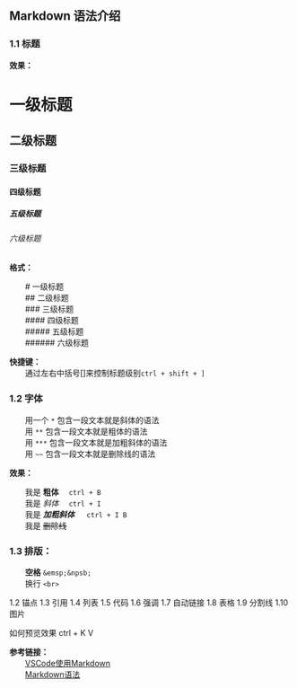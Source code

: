 ## Markdown 语法介绍
### 1.1 标题
**效果：**

# 一级标题  
## 二级标题
### 三级标题
#### 四级标题
##### 五级标题
###### 六级标题

**格式：**

&emsp;&emsp;# 一级标题<br>
&emsp;&emsp;## 二级标题<br>
&emsp;&emsp;### 三级标题<br>
&emsp;&emsp;#### 四级标题<br>
&emsp;&emsp;##### 五级标题<br>
&emsp;&emsp;###### 六级标题<br>

**快捷键：**<br>
&emsp;&emsp;通过左右中括号[]来控制标题级别`ctrl + shift + ]`<br>

### 1.2 字体
&emsp;&emsp;用一个 `*` 包含一段文本就是斜体的语法<br>
&emsp;&emsp;用 `**` 包含一段文本就是粗体的语法<br>
&emsp;&emsp;用 `***` 包含一段文本就是加粗斜体的语法<br>
&emsp;&emsp;用 `~~` 包含一段文本就是删除线的语法<br>

**效果：**

&emsp;&emsp;我是 **粗体**  &emsp;`ctrl + B`<br>
&emsp;&emsp;我是 *斜体*  &emsp;`ctrl + I`<br>
&emsp;&emsp;我是 ***加粗斜体***  &emsp; `ctrl + I B`<br>
&emsp;&emsp;我是 ~~删除线~~  &emsp; ` `<br>

### 1.3 排版：
&emsp;&emsp;**空格** `&emsp;&npsb;`<br>
&emsp;&emsp;换行 `<br>`

1.2 锚点
1.3 引用
1.4 列表
1.5 代码
1.6 强调
1.7 自动链接
1.8 表格
1.9 分割线
1.10 图片

如何预览效果
ctrl + K V


**参考链接：**<br>
&emsp;&emsp;[VSCode使用Markdown](https://imchenchao.com/blog/MarkdownVSCode/)<br>
&emsp;&emsp;[Markdown语法](https://imchenchao.com/blog/markdownDemo/)